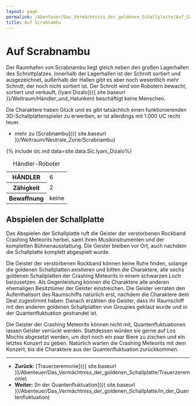 ```yaml
---
layout: page
permalink: /Abenteuer/Das_Vermächtniss_der_goldenen_Schallplatte/Auf_Scrabnambu
title: Auf Scrabnambu
---
```


# Auf Scrabnambu

Der Raumhafen von Scrabnambu liegt gleich neben den großen Lagerhallen des Schrottplatzes. Innerhalb der Lagerhallen ist der Schrott sortiert und ausgezeichnet, außerhalb der Hallen gibt es aber noch wesentlich mehr Schrott, der noch nicht sortiert ist. Der Schrott wird von Robotern bewacht, sortiert und verkauft, [Iyani Dizalo]({{ site.baseurl }}/Weltraum/Händler_und_Halunken) beschäftigt keine Menschen.

Die Charaktere haben Glück und es gibt tatsächlich einen funktionierenden 3D-Schallplattenspieler zu erwerben, er ist allerdings mit 1.000 UC recht teuer.

- mehr zu [Scrabnambu]({{ site.baseurl }}/Weltraum/Neutrale_Zone/Scrabnambu)

{% include slc.md data=site.data.Slc.Iyani_Dizalo%}

<table data-type="nsc">
<caption>Händler-Roboter</caption>
<tbody>
<tr><th>HÄNDLER</th><td>6</td></tr>
<tr><th>Zähigkeit</th><td>2</td></tr>
<tr><th>Bewaffnung</th><td>keine</td></tr>
</tbody>
</table>

## Abspielen der Schallplatte

Das Abspielen der Schallplatte ruft die Geister der verstorbenen Rockband Crashing Meteorits herbei, samt ihren Musikinstrumenten und der kompletten Bühnenausstattung. Die Geister bleiben vor Ort, auch nachdem die Schallplatte komplett abgespielt wurde.

Die Geister der verstorbenen Rockband können keine Ruhe finden, solange die goldenen Schallplatten existieren und bitten die Charaktere, alle sechs goldenen Schallplatten der Crashing Meteorits in einem schwarzen Loch beizusetzen. Als Gegenleistung können die Charaktere alle anderen ehemaligen Besitztümer der Geister einstreichen. Die Geister verraten den Aufenthaltsort des Raumschiffs natürlich erst, nachdem die Charaktere dem Deal zugestimmt haben. Danach erzählen die Geister, dass ihr Raumschiff mit den anderen goldenen Schallplatten von Groupies geklaut wurde und in der Quantenfluktuation gestrandet ist.

Die Geister der Crashing Meteorits können nicht mit, Quantenfluktuationen lassen Geister verrückt werden. Stattdessen würden sie gerne auf Los Mochis abgesetzt werden, um dort noch ein paar Biere zu zischen und ein letztes Konzert zu geben. Natürlich warten die Crashing Meteorits mit dem Konzert, bis die Charaktere aus der Quantenfluktuation zurückkommen.

***

- **Zurück:** [Trauerzeremonie]({{ site.baseurl }}/Abenteuer/Das_Vermächtniss_der_goldenen_Schallplatte/Trauerzeremonie)
- **Weiter:** [In der Quantenfluktuation]({{ site.baseurl }}/Abenteuer/Das_Vermächtniss_der_goldenen_Schallplatte/In_der_Quantenfluktuation)
